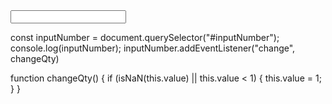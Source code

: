   <input type="number" id="inputNumber">

const inputNumber = document.querySelector("#inputNumber");
console.log(inputNumber);
inputNumber.addEventListener("change",  changeQty)

function changeQty() {
  if (isNaN(this.value) || this.value < 1) {
    this.value = 1;
  }
}
